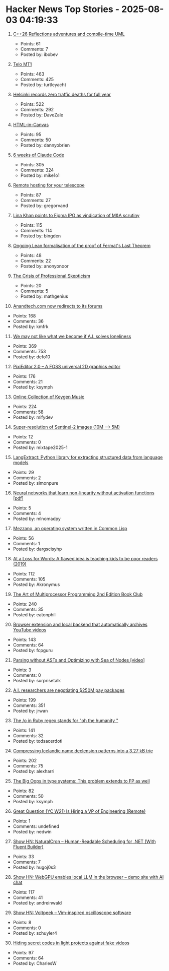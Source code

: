 # Hacker News Top Stories - 2025-08-03 04:19:33

1. [C++26 Reflections adventures and compile-time UML](https://www.reachablecode.com/2025/07/31/c26-reflections-adventures-compile-time-uml/)
   - Points: 61
   - Comments: 7
   - Posted by: ibobev

2. [Telo MT1](https://www.telotrucks.com/)
   - Points: 463
   - Comments: 425
   - Posted by: turtleyacht

3. [Helsinki records zero traffic deaths for full year](https://www.helsinkitimes.fi/finland/finland-news/domestic/27539-helsinki-records-zero-traffic-deaths-for-full-year.html)
   - Points: 522
   - Comments: 292
   - Posted by: DaveZale

4. [HTML-in-Canvas](https://github.com/WICG/html-in-canvas)
   - Points: 95
   - Comments: 50
   - Posted by: dannyobrien

5. [6 weeks of Claude Code](https://blog.puzzmo.com/posts/2025/07/30/six-weeks-of-claude-code/)
   - Points: 305
   - Comments: 324
   - Posted by: mike1o1

6. [Remote hosting for your telescope](https://www.sierra-remote.com/)
   - Points: 87
   - Comments: 27
   - Posted by: gregorvand

7. [Lina Khan points to Figma IPO as vindication of M&A scrutiny](https://techcrunch.com/2025/08/02/lina-khan-points-to-figma-ipo-as-vindication-for-ma-scrutiny/)
   - Points: 115
   - Comments: 114
   - Posted by: bingden

8. [Ongoing Lean formalisation of the proof of Fermat's Last Theorem](https://github.com/ImperialCollegeLondon/FLT)
   - Points: 48
   - Comments: 22
   - Posted by: anonyonoor

9. [The Crisis of Professional Skepticism](https://mitchhorowitz.substack.com/p/the-crisis-of-professional-skepticism)
   - Points: 20
   - Comments: 5
   - Posted by: mathgenius

10. [Anandtech.com now redirects to its forums](https://forums.anandtech.com/)
   - Points: 168
   - Comments: 36
   - Posted by: kmfrk

11. [We may not like what we become if A.I. solves loneliness](https://www.newyorker.com/magazine/2025/07/21/ai-is-about-to-solve-loneliness-thats-a-problem)
   - Points: 369
   - Comments: 753
   - Posted by: defo10

12. [PixiEditor 2.0 – A FOSS universal 2D graphics editor](https://pixieditor.net/blog/2025/07/30/20-release/)
   - Points: 176
   - Comments: 21
   - Posted by: ksymph

13. [Online Collection of Keygen Music](https://keygenmusic.tk)
   - Points: 224
   - Comments: 58
   - Posted by: mifydev

14. [Super-resolution of Sentinel-2 images (10M –> 5M)](https://github.com/Topping1/L1BSR-GUI)
   - Points: 12
   - Comments: 0
   - Posted by: mixtape2025-1

15. [LangExtract: Python library for extracting structured data from language models](https://github.com/google/langextract)
   - Points: 29
   - Comments: 2
   - Posted by: simonpure

16. [Neural networks that learn non-linearity without activation functions [pdf]](https://www.tahabouhsine.com/nmn/assets/deep_learning_two_point_o_point_one.pdf)
   - Points: 5
   - Comments: 4
   - Posted by: mlnomadpy

17. [Mezzano, an operating system written in Common Lisp](https://github.com/froggey/Mezzano)
   - Points: 56
   - Comments: 1
   - Posted by: dargscisyhp

18. [At a Loss for Words: A flawed idea is teaching kids to be poor readers (2019)](https://www.apmreports.org/episode/2019/08/22/whats-wrong-how-schools-teach-reading)
   - Points: 112
   - Comments: 105
   - Posted by: Akronymus

19. [The Art of Multiprocessor Programming 2nd Edition Book Club](https://eatonphil.com/2025-art-of-multiprocessor-programming.html)
   - Points: 240
   - Comments: 35
   - Posted by: eatonphil

20. [Browser extension and local backend that automatically archives YouTube videos](https://github.com/andrewarrow/starchive)
   - Points: 143
   - Comments: 64
   - Posted by: fcpguru

21. [Parsing without ASTs and Optimizing with Sea of Nodes  [video]](https://www.youtube.com/watch?v=NxiKlnUtyio)
   - Points: 3
   - Comments: 0
   - Posted by: surprisetalk

22. [A.I. researchers are negotiating $250M pay packages](https://www.nytimes.com/2025/07/31/technology/ai-researchers-nba-stars.html)
   - Points: 199
   - Comments: 351
   - Posted by: jrwan

23. [The /o in Ruby regex stands for "oh the humanity "](https://jpcamara.com/2025/08/02/the-o-in-ruby-regex.html)
   - Points: 141
   - Comments: 32
   - Posted by: todsacerdoti

24. [Compressing Icelandic name declension patterns into a 3.27 kB trie](https://alexharri.com/blog/icelandic-name-declension-trie)
   - Points: 202
   - Comments: 75
   - Posted by: alexharri

25. [The Big Oops in type systems: This problem extends to FP as well](https://danieltan.weblog.lol/2025/07/the-big-oops-in-type-systems-this-problem-extends-to-fp-as-well)
   - Points: 82
   - Comments: 50
   - Posted by: ksymph

26. [Great Question (YC W21) Is Hiring a VP of Engineering (Remote)](https://www.ycombinator.com/companies/great-question/jobs/ONBQUqe-vp-of-engineering)
   - Points: 1
   - Comments: undefined
   - Posted by: nedwin

27. [Show HN: NaturalCron – Human-Readable Scheduling for .NET (With Fluent Builder)](https://github.com/hugoj0s3/NaturalCron)
   - Points: 33
   - Comments: 7
   - Posted by: hugoj0s3

28. [Show HN: WebGPU enables local LLM in the browser – demo site with AI chat](https://andreinwald.github.io/browser-llm/)
   - Points: 117
   - Comments: 41
   - Posted by: andreinwald

29. [Show HN: Voltpeek – Vim-inspired oscilloscope software](https://github.com/schuyler4/voltpeek)
   - Points: 8
   - Comments: 0
   - Posted by: schuyler4

30. [Hiding secret codes in light protects against fake videos](https://news.cornell.edu/stories/2025/07/hiding-secret-codes-light-protects-against-fake-videos)
   - Points: 97
   - Comments: 64
   - Posted by: CharlesW

